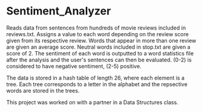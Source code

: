 # Sentiment_Analyzer
Reads data from sentences from hundreds of movie reviews included in reviews.txt. Assigns a value to each word depending on the review score given from its respective review. Words that appear
in more than one review are given an average score. Neutral words included in stop.txt are given a score of 2. The sentiment of each word is outputted to a word statistics file after
the analysis and the user's sentences can then be evaluated. (0-2) is considered to have negative sentiment, (2-5) positive.

The data is stored in a hash table of length 26, where each element is a tree. Each tree corresponds to a letter in the alphabet and the repsective words are stored in the trees.

This project was worked on with a partner in a Data Structures class.
